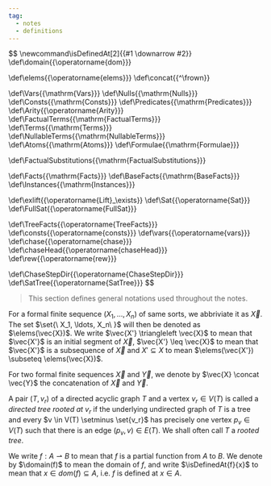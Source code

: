 ```yaml
---
tag:
  - notes
  - definitions
---
```


$$
\newcommand\isDefinedAt[2]{{#1 \downarrow #2}}
\def\domain{{\operatorname{dom}}}

\def\elems{{\operatorname{elems}}}
\def\concat{{^\frown}}

\def\Vars{{\mathrm{Vars}}}
\def\Nulls{{\mathrm{Nulls}}}
\def\Consts{{\mathrm{Consts}}}
\def\Predicates{{\mathrm{Predicates}}}
\def\Arity{{\operatorname{Arity}}}
\def\FactualTerms{{\mathrm{FactualTerms}}}
\def\Terms{{\mathrm{Terms}}}
\def\NullableTerms{{\mathrm{NullableTerms}}}
\def\Atoms{{\mathrm{Atoms}}}
\def\Formulae{{\mathrm{Formulae}}}

\def\FactualSubstitutions{{\mathrm{FactualSubstitutions}}}

\def\Facts{{\mathrm{Facts}}}
\def\BaseFacts{{\mathrm{BaseFacts}}}
\def\Instances{{\mathrm{Instances}}}

\def\exlift{{\operatorname{Lift}_\exists}}
\def\Sat{{\operatorname{Sat}}}
\def\FullSat{{\operatorname{FullSat}}}

\def\TreeFacts{{\operatorname{TreeFacts}}}
\def\consts{{\operatorname{consts}}}
\def\vars{{\operatorname{vars}}}
\def\chase{{\operatorname{chase}}}
\def\chaseHead{{\operatorname{chaseHead}}}
\def\rew{{\operatorname{rew}}}

\def\ChaseStepDir{{\operatorname{ChaseStepDir}}}
\def\SatTree{{\operatorname{SatTree}}}
$$

> This section defines general notations used throughout the notes.

For a formal finite sequence $(X_1, \ldots, X_n)$ of same sorts, we abbriviate it as $\vec{X}$. The set $\set{\ X_1, \ldots, X_n\ }$ will then be denoted as $\elems(\vec{X})$. We write $\vec{X'} \triangleleft \vec{X}$ to mean that $\vec{X'}$ is an initial segment of $\vec{X}$, $\vec{X'} \leq \vec{X}$ to mean that $\vec{X'}$ is a subsequence of $\vec{X}$ and $X' \subseteq X$ to mean $\elems(\vec{X'}) \subseteq \elems(\vec{X})$.

For two formal finite sequences $\vec{X}$ and $\vec{Y}$, we denote by $\vec{X} \concat \vec{Y}$ the concatenation of $\vec{X}$ and $\vec{Y}$.

A pair $(T, v_r)$ of a directed acyclic graph $T$ and a vertex $v_r \in V(T)$ is called a *directed tree rooted at $v_r$* if the underlying undirected graph of $T$ is a tree and every $v \in V(T) \setminus \set{v_r}$ has precisely one vertex $p_v \in V(T)$ such that there is an edge $(p_v, v) \in E(T)$. We shall often call $T$ a *rooted tree*.

We write $f: A \rightharpoonup B$ to mean that $f$ is a partial function from $A$ to $B$. We denote by $\domain(f)$ to mean the domain of $f$, and write $\isDefinedAt{f}{x}$ to mean that $x \in dom(f) \subseteq A$, i.e. $f$ is defined at $x \in A$.